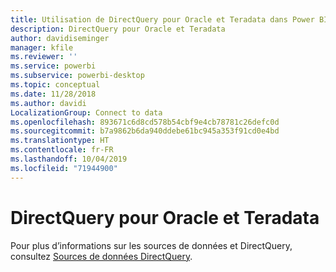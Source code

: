 ```yaml
---
title: Utilisation de DirectQuery pour Oracle et Teradata dans Power BI
description: DirectQuery pour Oracle et Teradata
author: davidiseminger
manager: kfile
ms.reviewer: ''
ms.service: powerbi
ms.subservice: powerbi-desktop
ms.topic: conceptual
ms.date: 11/28/2018
ms.author: davidi
LocalizationGroup: Connect to data
ms.openlocfilehash: 893671c6d8cd578b54cbf9e4cb78781c26defc0d
ms.sourcegitcommit: b7a9862b6da940ddebe61bc945a353f91cd0e4bd
ms.translationtype: HT
ms.contentlocale: fr-FR
ms.lasthandoff: 10/04/2019
ms.locfileid: "71944900"
---
```

# <a name="directquery-for-oracle-and-teradata"></a>DirectQuery pour Oracle et Teradata 
Pour plus d’informations sur les sources de données et DirectQuery, consultez [Sources de données DirectQuery](desktop-directquery-data-sources.md).


